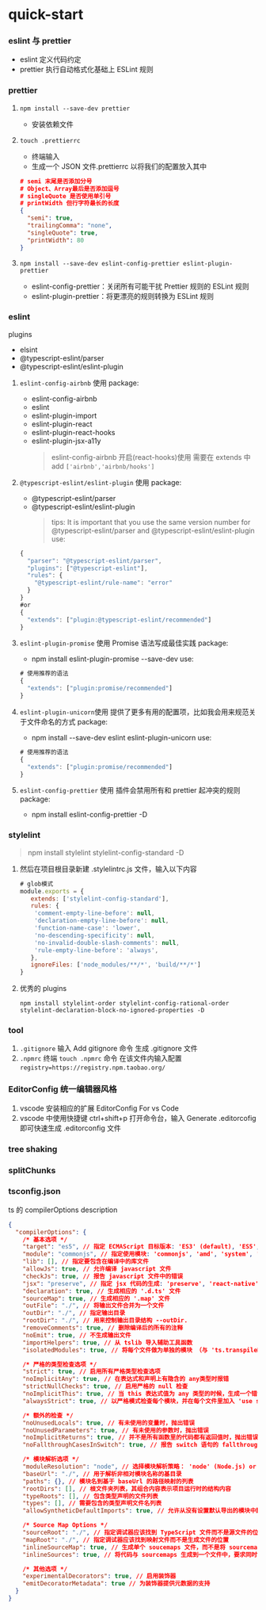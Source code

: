 # quick-start

### eslint 与 prettier

- eslint 定义代码约定
- prettier 执行自动格式化基础上 ESLint 规则

### prettier

1. `npm install --save-dev prettier`

   - 安装依赖文件

2. `touch .prettierrc`

   - 终端输入
   - 生成一个 JSON 文件.prettierrc 以将我们的配置放入其中

   ```json
   # semi 末尾是否添加分号
   # Object、Array最后是否添加逗号
   # singleQuote 是否使用单引号
   # printWidth 但行字符最长的长度
   {
     "semi": true,
     "trailingComma": "none",
     "singleQuote": true,
     "printWidth": 80
   }
   ```

3. `npm install --save-dev eslint-config-prettier eslint-plugin-prettier`
   - eslint-config-prettier：关闭所有可能干扰 Prettier 规则的 ESLint 规则
   - eslint-plugin-prettier：将更漂亮的规则转换为 ESLint 规则

### eslint

plugins

- elsint
- @typescript-eslint/parser
- @typescript-eslint/eslint-plugin

1. `eslint-config-airbnb` 使用
   package:
   - eslint-config-airbnb
   - eslint
   - eslint-plugin-import
   - eslint-plugin-react
   - eslint-plugin-react-hooks
   - eslint-plugin-jsx-a11y
     > eslint-config-airbnb 开启(react-hooks)使用 需要在 extends 中 add `['airbnb','airbnb/hooks']`
2. `@typescript-eslint/eslint-plugin` 使用
   package:

   - @typescript-eslint/parser
   - @typescript-eslint/eslint-plugin
     > tips:
     > It is important that you use the same version number for @typescript-eslint/parser and @typescript-eslint/eslint-plugin
     > use:

   ```javaScript
   {
     "parser": "@typescript-eslint/parser",
     "plugins": ["@typescript-eslint"],
     "rules": {
       "@typescript-eslint/rule-name": "error"
     }
   }
   #or
   {
     "extends": ["plugin:@typescript-eslint/recommended"]
   }
   ```

3. `eslint-plugin-promise` 使用 Promise 语法写成最佳实践
   package:

   - npm install eslint-plugin-promise --save-dev
     use:

   ```javaScript
   # 使用推荐的语法
   {
     "extends": ["plugin:promise/recommended"]
   }
   ```

4. `eslint-plugin-unicorn`使用 提供了更多有用的配置项，比如我会用来规范关于文件命名的方式
   package:
   - npm install --save-dev eslint eslint-plugin-unicorn
     use:
   ```javaScript
   # 使用推荐的语法
   {
     "extends": ["plugin:promise/recommended"]
   }
   ```
5. `eslint-config-prettier` 使用 插件会禁用所有和 prettier 起冲突的规则
   package:
   - npm install eslint-config-prettier -D

### stylelint

> npm install stylelint stylelint-config-standard -D

1. 然后在项目根目录新建 .stylelintrc.js 文件，输入以下内容
   ```javaScript
   # glob模式
   module.exports = {
      extends: ['stylelint-config-standard'],
      rules: {
       'comment-empty-line-before': null,
       'declaration-empty-line-before': null,
       'function-name-case': 'lower',
       'no-descending-specificity': null,
       'no-invalid-double-slash-comments': null,
       'rule-empty-line-before': 'always',
      },
      ignoreFiles: ['node_modules/**/*', 'build/**/*']
   }
   ```
2. 优秀的 plugins

   ```shell
   npm install stylelint-order stylelint-config-rational-order stylelint-declaration-block-no-ignored-properties -D

   ```

### tool

1. `.gitignore` 输入 Add gitignore 命令 生成 .gitignore 文件
2. `.npmrc` 终端 `touch .npmrc` 命令 在该文件内输入配置 `registry=https://registry.npm.taobao.org/`

### EditorConfig 统一编辑器风格

1. vscode 安装相应的扩展 EditorConfig For vs Code
2. vscode 中使用快捷键 ctrl+shift+p 打开命令台，输入 Generate .editorcofig 即可快速生成 .editorconfig 文件

### tree shaking

### splitChunks

### tsconfig.json

ts 的 compilerOptions description

```json
{
  "compilerOptions": {
    /* 基本选项 */
    "target": "es5", // 指定 ECMAScript 目标版本: 'ES3' (default), 'ES5', 'ES6'/'ES2015', 'ES2016', 'ES2017', or 'ESNEXT'
    "module": "commonjs", // 指定使用模块: 'commonjs', 'amd', 'system', 'umd' or 'es2015'
    "lib": [], // 指定要包含在编译中的库文件
    "allowJs": true, // 允许编译 javascript 文件
    "checkJs": true, // 报告 javascript 文件中的错误
    "jsx": "preserve", // 指定 jsx 代码的生成: 'preserve', 'react-native', or 'react'
    "declaration": true, // 生成相应的 '.d.ts' 文件
    "sourceMap": true, // 生成相应的 '.map' 文件
    "outFile": "./", // 将输出文件合并为一个文件
    "outDir": "./", // 指定输出目录
    "rootDir": "./", // 用来控制输出目录结构 --outDir.
    "removeComments": true, // 删除编译后的所有的注释
    "noEmit": true, // 不生成输出文件
    "importHelpers": true, // 从 tslib 导入辅助工具函数
    "isolatedModules": true, // 将每个文件做为单独的模块 （与 'ts.transpileModule' 类似）.

    /* 严格的类型检查选项 */
    "strict": true, // 启用所有严格类型检查选项
    "noImplicitAny": true, // 在表达式和声明上有隐含的 any类型时报错
    "strictNullChecks": true, // 启用严格的 null 检查
    "noImplicitThis": true, // 当 this 表达式值为 any 类型的时候，生成一个错误
    "alwaysStrict": true, // 以严格模式检查每个模块，并在每个文件里加入 'use strict'

    /* 额外的检查 */
    "noUnusedLocals": true, // 有未使用的变量时，抛出错误
    "noUnusedParameters": true, // 有未使用的参数时，抛出错误
    "noImplicitReturns": true, // 并不是所有函数里的代码都有返回值时，抛出错误
    "noFallthroughCasesInSwitch": true, // 报告 switch 语句的 fallthrough 错误。（即，不允许 switch 的 case 语句贯穿）

    /* 模块解析选项 */
    "moduleResolution": "node", // 选择模块解析策略： 'node' (Node.js) or 'classic' (TypeScript pre-1.6)
    "baseUrl": "./", // 用于解析非相对模块名称的基目录
    "paths": {}, // 模块名到基于 baseUrl 的路径映射的列表
    "rootDirs": [], // 根文件夹列表，其组合内容表示项目运行时的结构内容
    "typeRoots": [], // 包含类型声明的文件列表
    "types": [], // 需要包含的类型声明文件名列表
    "allowSyntheticDefaultImports": true, // 允许从没有设置默认导出的模块中默认导入。

    /* Source Map Options */
    "sourceRoot": "./", // 指定调试器应该找到 TypeScript 文件而不是源文件的位置
    "mapRoot": "./", // 指定调试器应该找到映射文件而不是生成文件的位置
    "inlineSourceMap": true, // 生成单个 soucemaps 文件，而不是将 sourcemaps 生成不同的文件
    "inlineSources": true, // 将代码与 sourcemaps 生成到一个文件中，要求同时设置了 --inlineSourceMap 或 --sourceMap 属性

    /* 其他选项 */
    "experimentalDecorators": true, // 启用装饰器
    "emitDecoratorMetadata": true // 为装饰器提供元数据的支持
  }
}
```
